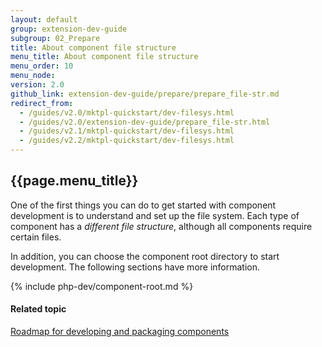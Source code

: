 ```yaml
---
layout: default
group: extension-dev-guide
subgroup: 02_Prepare
title: About component file structure 
menu_title: About component file structure 
menu_order: 10
menu_node: 
version: 2.0
github_link: extension-dev-guide/prepare/prepare_file-str.md
redirect_from: 
  - /guides/v2.0/mktpl-quickstart/dev-filesys.html
  - /guides/v2.0/extension-dev-guide/prepare_file-str.html
  - /guides/v2.1/mktpl-quickstart/dev-filesys.html
  - /guides/v2.2/mktpl-quickstart/dev-filesys.html
---
```


## {{page.menu_title}}

One of the first things you can do to get started with component development is to understand and set up the file system. Each type of component has a *different file structure*, although all components require certain files.

In addition, you can choose the component root directory to start development. The following sections have more information.

{% include php-dev/component-root.md %}

#### Related topic
<a href="{{page.baseurl}}extension-dev-guide/prepare/dev-summary.html">Roadmap for developing and packaging components</a>
